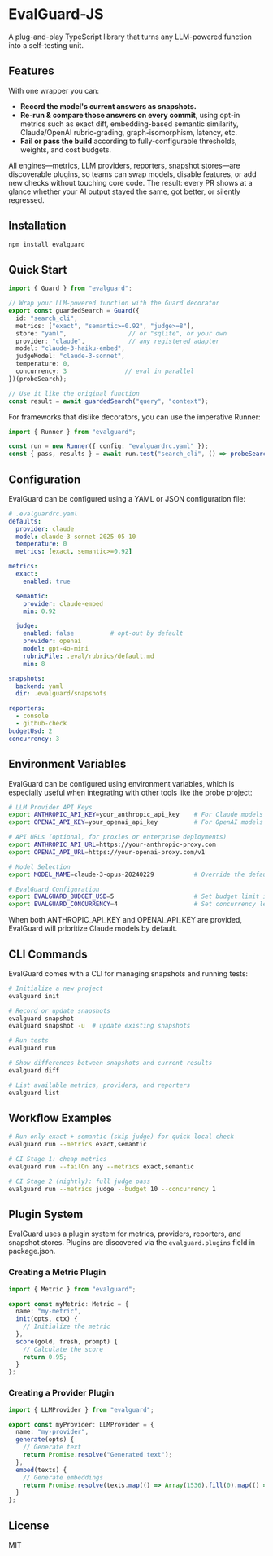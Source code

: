 # EvalGuard-JS

A plug-and-play TypeScript library that turns any LLM-powered function into a self-testing unit.

## Features

With one wrapper you can:

- **Record the model's current answers as snapshots.**
- **Re-run & compare those answers on every commit**, using opt-in metrics such as exact diff, embedding-based semantic similarity, Claude/OpenAI rubric-grading, graph-isomorphism, latency, etc.
- **Fail or pass the build** according to fully-configurable thresholds, weights, and cost budgets.

All engines—metrics, LLM providers, reporters, snapshot stores—are discoverable plugins, so teams can swap models, disable features, or add new checks without touching core code. The result: every PR shows at a glance whether your AI output stayed the same, got better, or silently regressed.

## Installation

```bash
npm install evalguard
```

## Quick Start

```typescript
import { Guard } from "evalguard";

// Wrap your LLM-powered function with the Guard decorator
export const guardedSearch = Guard({
  id: "search_cli",
  metrics: ["exact", "semantic>=0.92", "judge>=8"],
  store: "yaml",                 // or "sqlite", or your own
  provider: "claude",            // any registered adapter
  model: "claude-3-haiku-embed",
  judgeModel: "claude-3-sonnet",
  temperature: 0,
  concurrency: 3                // eval in parallel
})(probeSearch);

// Use it like the original function
const result = await guardedSearch("query", "context");
```

For frameworks that dislike decorators, you can use the imperative Runner:

```typescript
import { Runner } from "evalguard";

const run = new Runner({ config: "evalguardrc.yaml" });
const { pass, results } = await run.test("search_cli", () => probeSearch("ranking", "."));
```

## Configuration

EvalGuard can be configured using a YAML or JSON configuration file:

```yaml
# .evalguardrc.yaml
defaults:
  provider: claude
  model: claude-3-sonnet-2025-05-10
  temperature: 0
  metrics: [exact, semantic>=0.92]

metrics:
  exact:
    enabled: true

  semantic:
    provider: claude-embed
    min: 0.92

  judge:
    enabled: false          # opt-out by default
    provider: openai
    model: gpt-4o-mini
    rubricFile: .eval/rubrics/default.md
    min: 8

snapshots:
  backend: yaml
  dir: .evalguard/snapshots

reporters:
  - console
  - github-check
budgetUsd: 2
concurrency: 3
```

## Environment Variables

EvalGuard can be configured using environment variables, which is especially useful when integrating with other tools like the probe project:

```bash
# LLM Provider API Keys
export ANTHROPIC_API_KEY=your_anthropic_api_key    # For Claude models
export OPENAI_API_KEY=your_openai_api_key          # For OpenAI models

# API URLs (optional, for proxies or enterprise deployments)
export ANTHROPIC_API_URL=https://your-anthropic-proxy.com
export OPENAI_API_URL=https://your-openai-proxy.com/v1

# Model Selection
export MODEL_NAME=claude-3-opus-20240229           # Override the default model

# EvalGuard Configuration
export EVALGUARD_BUDGET_USD=5                      # Set budget limit in USD
export EVALGUARD_CONCURRENCY=4                     # Set concurrency level
```

When both ANTHROPIC_API_KEY and OPENAI_API_KEY are provided, EvalGuard will prioritize Claude models by default.

## CLI Commands

EvalGuard comes with a CLI for managing snapshots and running tests:

```bash
# Initialize a new project
evalguard init

# Record or update snapshots
evalguard snapshot
evalguard snapshot -u  # update existing snapshots

# Run tests
evalguard run

# Show differences between snapshots and current results
evalguard diff

# List available metrics, providers, and reporters
evalguard list
```

## Workflow Examples

```bash
# Run only exact + semantic (skip judge) for quick local check
evalguard run --metrics exact,semantic

# CI Stage 1: cheap metrics
evalguard run --failOn any --metrics exact,semantic

# CI Stage 2 (nightly): full judge pass
evalguard run --metrics judge --budget 10 --concurrency 1
```

## Plugin System

EvalGuard uses a plugin system for metrics, providers, reporters, and snapshot stores. Plugins are discovered via the `evalguard.plugins` field in package.json.

### Creating a Metric Plugin

```typescript
import { Metric } from "evalguard";

export const myMetric: Metric = {
  name: "my-metric",
  init(opts, ctx) {
    // Initialize the metric
  },
  score(gold, fresh, prompt) {
    // Calculate the score
    return 0.95;
  }
};
```

### Creating a Provider Plugin

```typescript
import { LLMProvider } from "evalguard";

export const myProvider: LLMProvider = {
  name: "my-provider",
  generate(opts) {
    // Generate text
    return Promise.resolve("Generated text");
  },
  embed(texts) {
    // Generate embeddings
    return Promise.resolve(texts.map(() => Array(1536).fill(0).map(() => Math.random())));
  }
};
```

## License

MIT